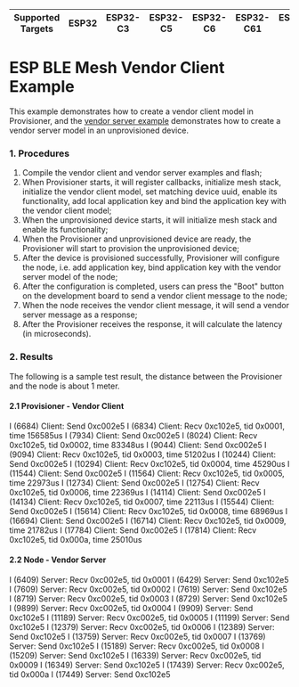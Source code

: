 | Supported Targets | ESP32 | ESP32-C3 | ESP32-C5 | ESP32-C6 | ESP32-C61 | ESP32-H2 | ESP32-S3 |
| ----------------- | ----- | -------- | -------- | -------- | --------- | -------- | -------- |

ESP BLE Mesh Vendor Client Example
==================================

This example demonstrates how to create a vendor client model in Provisioner, and the [vendor server example](../vendor_server) demonstrates how to create a vendor server model in an unprovisioned device.

### 1. Procedures
1. Compile the vendor client and vendor server examples and flash;
2. When Provisioner starts, it will register callbacks, initialize mesh stack, initialize the vendor client model, set matching device uuid, enable its functionality, add local application key and bind the application key with the vendor client model;
3. When the unprovisioned device starts, it will initialize mesh stack and enable its functionality;
4. When the Provisioner and unprovisioned device are ready, the Provisioner will start to provision the unprovisioned device;
5. After the device is provisioned successfully, Provisioner will configure the node, i.e. add application key, bind application key with the vendor server model of the node;
6. After the configuration is completed, users can press the "Boot" button on the development board to send a vendor client message to the node;
7. When the node receives the vendor client message, it will send a vendor server message as a response;
8. After the Provisioner receives the response, it will calculate the latency (in microseconds).

### 2. Results
The following is a sample test result, the distance between the Provisioner and the node is about 1 meter.

#### 2.1 Provisioner - Vendor Client
I (6684) Client: Send 0xc002e5
I (6834) Client: Recv 0xc102e5, tid 0x0001, time 156585us
I (7934) Client: Send 0xc002e5
I (8024) Client: Recv 0xc102e5, tid 0x0002, time 83348us
I (9044) Client: Send 0xc002e5
I (9094) Client: Recv 0xc102e5, tid 0x0003, time 51202us
I (10244) Client: Send 0xc002e5
I (10294) Client: Recv 0xc102e5, tid 0x0004, time 45290us
I (11544) Client: Send 0xc002e5
I (11564) Client: Recv 0xc102e5, tid 0x0005, time 22973us
I (12734) Client: Send 0xc002e5
I (12754) Client: Recv 0xc102e5, tid 0x0006, time 22369us
I (14114) Client: Send 0xc002e5
I (14134) Client: Recv 0xc102e5, tid 0x0007, time 22113us
I (15544) Client: Send 0xc002e5
I (15614) Client: Recv 0xc102e5, tid 0x0008, time 68969us
I (16694) Client: Send 0xc002e5
I (16714) Client: Recv 0xc102e5, tid 0x0009, time 21782us
I (17784) Client: Send 0xc002e5
I (17814) Client: Recv 0xc102e5, tid 0x000a, time 25010us

#### 2.2 Node - Vendor Server
I (6409) Server: Recv 0xc002e5, tid 0x0001
I (6429) Server: Send 0xc102e5
I (7609) Server: Recv 0xc002e5, tid 0x0002
I (7619) Server: Send 0xc102e5
I (8719) Server: Recv 0xc002e5, tid 0x0003
I (8729) Server: Send 0xc102e5
I (9899) Server: Recv 0xc002e5, tid 0x0004
I (9909) Server: Send 0xc102e5
I (11189) Server: Recv 0xc002e5, tid 0x0005
I (11199) Server: Send 0xc102e5
I (12379) Server: Recv 0xc002e5, tid 0x0006
I (12389) Server: Send 0xc102e5
I (13759) Server: Recv 0xc002e5, tid 0x0007
I (13769) Server: Send 0xc102e5
I (15189) Server: Recv 0xc002e5, tid 0x0008
I (15209) Server: Send 0xc102e5
I (16339) Server: Recv 0xc002e5, tid 0x0009
I (16349) Server: Send 0xc102e5
I (17439) Server: Recv 0xc002e5, tid 0x000a
I (17449) Server: Send 0xc102e5